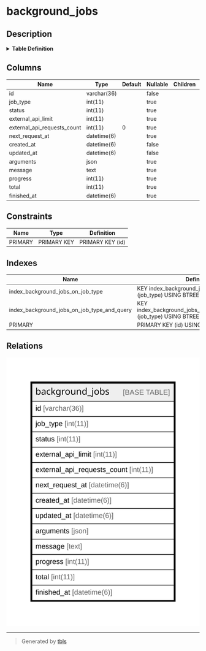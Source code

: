 # background_jobs

## Description

<details>
<summary><strong>Table Definition</strong></summary>

```sql
CREATE TABLE `background_jobs` (
  `id` varchar(36) NOT NULL,
  `job_type` int(11) DEFAULT NULL,
  `status` int(11) DEFAULT NULL,
  `external_api_limit` int(11) DEFAULT NULL,
  `external_api_requests_count` int(11) DEFAULT '0',
  `next_request_at` datetime(6) DEFAULT NULL,
  `created_at` datetime(6) NOT NULL,
  `updated_at` datetime(6) NOT NULL,
  `arguments` json DEFAULT NULL,
  `message` text,
  `progress` int(11) DEFAULT NULL,
  `total` int(11) DEFAULT NULL,
  `finished_at` datetime(6) DEFAULT NULL,
  PRIMARY KEY (`id`),
  KEY `index_background_jobs_on_job_type_and_query` (`job_type`),
  KEY `index_background_jobs_on_job_type` (`job_type`)
) ENGINE=InnoDB DEFAULT CHARSET=utf8mb4
```

</details>

## Columns

| Name | Type | Default | Nullable | Children | Parents | Comment |
| ---- | ---- | ------- | -------- | -------- | ------- | ------- |
| id | varchar(36) |  | false |  |  |  |
| job_type | int(11) |  | true |  |  |  |
| status | int(11) |  | true |  |  |  |
| external_api_limit | int(11) |  | true |  |  |  |
| external_api_requests_count | int(11) | 0 | true |  |  |  |
| next_request_at | datetime(6) |  | true |  |  |  |
| created_at | datetime(6) |  | false |  |  |  |
| updated_at | datetime(6) |  | false |  |  |  |
| arguments | json |  | true |  |  |  |
| message | text |  | true |  |  |  |
| progress | int(11) |  | true |  |  |  |
| total | int(11) |  | true |  |  |  |
| finished_at | datetime(6) |  | true |  |  |  |

## Constraints

| Name | Type | Definition |
| ---- | ---- | ---------- |
| PRIMARY | PRIMARY KEY | PRIMARY KEY (id) |

## Indexes

| Name | Definition |
| ---- | ---------- |
| index_background_jobs_on_job_type | KEY index_background_jobs_on_job_type (job_type) USING BTREE |
| index_background_jobs_on_job_type_and_query | KEY index_background_jobs_on_job_type_and_query (job_type) USING BTREE |
| PRIMARY | PRIMARY KEY (id) USING BTREE |

## Relations

![er](background_jobs.svg)

---

> Generated by [tbls](https://github.com/k1LoW/tbls)
